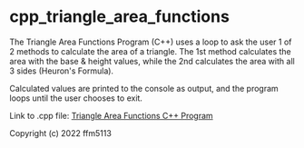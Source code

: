 # cpp_triangle_area_functions
The Triangle Area Functions Program (C++) uses a loop to ask the user 1 of 2 methods to calculate the area of a triangle. The 1st method calculates the area with the base &amp; height values, while the 2nd calculates the area with all 3 sides (Heuron's Formula).

Calculated values are printed to the console as output, and the program loops until the user chooses to exit.

Link to .cpp file: <a href="https://github.com/ffm5113/cpp_triangle_area_functions/blob/main/TriangleAreaFunctions.cpp">Triangle Area Functions C++ Program</a>

Copyright (c) 2022 ffm5113
